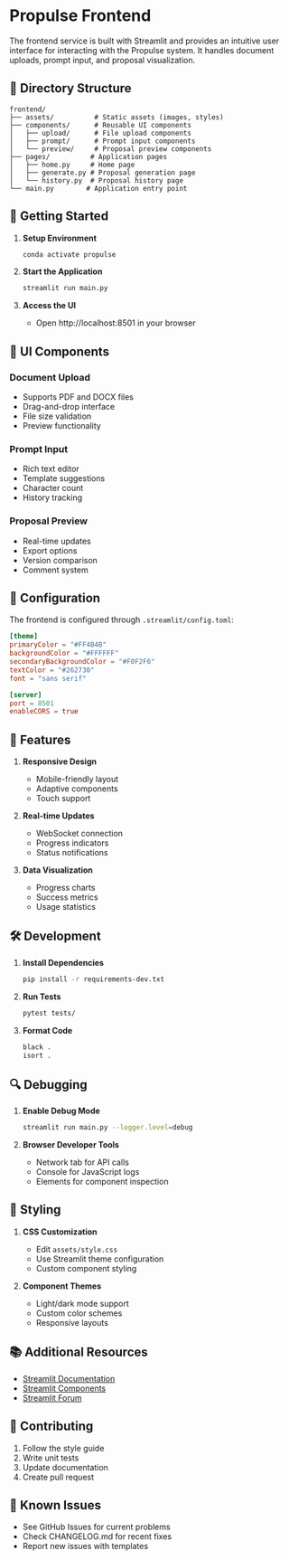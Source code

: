 # Propulse Frontend

The frontend service is built with Streamlit and provides an intuitive user interface for interacting with the Propulse system. It handles document uploads, prompt input, and proposal visualization.

## 📁 Directory Structure

```
frontend/
├── assets/          # Static assets (images, styles)
├── components/      # Reusable UI components
│   ├── upload/      # File upload components
│   ├── prompt/      # Prompt input components
│   └── preview/     # Proposal preview components
├── pages/          # Application pages
│   ├── home.py     # Home page
│   ├── generate.py # Proposal generation page
│   └── history.py  # Proposal history page
└── main.py        # Application entry point
```

## 🚀 Getting Started

1. **Setup Environment**
   ```bash
   conda activate propulse
   ```

2. **Start the Application**
   ```bash
   streamlit run main.py
   ```

3. **Access the UI**
   - Open http://localhost:8501 in your browser

## 🎨 UI Components

### Document Upload
- Supports PDF and DOCX files
- Drag-and-drop interface
- File size validation
- Preview functionality

### Prompt Input
- Rich text editor
- Template suggestions
- Character count
- History tracking

### Proposal Preview
- Real-time updates
- Export options
- Version comparison
- Comment system

## 🔧 Configuration

The frontend is configured through `.streamlit/config.toml`:

```toml
[theme]
primaryColor = "#FF4B4B"
backgroundColor = "#FFFFFF"
secondaryBackgroundColor = "#F0F2F6"
textColor = "#262730"
font = "sans serif"

[server]
port = 8501
enableCORS = true
```

## 🎯 Features

1. **Responsive Design**
   - Mobile-friendly layout
   - Adaptive components
   - Touch support

2. **Real-time Updates**
   - WebSocket connection
   - Progress indicators
   - Status notifications

3. **Data Visualization**
   - Progress charts
   - Success metrics
   - Usage statistics

## 🛠️ Development

1. **Install Dependencies**
   ```bash
   pip install -r requirements-dev.txt
   ```

2. **Run Tests**
   ```bash
   pytest tests/
   ```

3. **Format Code**
   ```bash
   black .
   isort .
   ```

## 🔍 Debugging

1. **Enable Debug Mode**
   ```bash
   streamlit run main.py --logger.level=debug
   ```

2. **Browser Developer Tools**
   - Network tab for API calls
   - Console for JavaScript logs
   - Elements for component inspection

## 🎨 Styling

1. **CSS Customization**
   - Edit `assets/style.css`
   - Use Streamlit theme configuration
   - Custom component styling

2. **Component Themes**
   - Light/dark mode support
   - Custom color schemes
   - Responsive layouts

## 📚 Additional Resources

- [Streamlit Documentation](https://docs.streamlit.io/)
- [Streamlit Components](https://streamlit.io/components)
- [Streamlit Forum](https://discuss.streamlit.io/)

## 🤝 Contributing

1. Follow the style guide
2. Write unit tests
3. Update documentation
4. Create pull request

## 🐛 Known Issues

- See GitHub Issues for current problems
- Check CHANGELOG.md for recent fixes
- Report new issues with templates 
